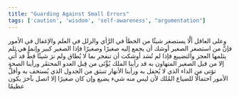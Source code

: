 ```yaml
---
title: "Guarding Against Small Errors"
tags: ['caution', 'wisdom', 'self-awareness', "argumentation"]
---
```


 وعلى العاقل ألَّا يستصغر شيئًا من الخطأ في الرَّأي والزلل في العلم والإغفال في الأمور فإنَّ من استصغر الصغير أوشك أن يجمع إليه صغيرًا وصغيرًا فإذا الصغير كبير وإنما هي ثلم يثلمها العجز والتضييع فإذا لم تُسَد أوشكت أن تنفجر بما لا يُطاق ولم نرَ شيئًا قطُّ قد أُتي إلا من قبل الصغير المتهاون به
قد رأينا الملك يُؤْتَى من قِبل العدو المحتقَر ورأينا الصحة تؤتى من الداء الذي لا يُحفل به ورأينا الأنهار تنبثق من الجدول الذي يُستخف به وأقلُّ الأمور احتمالًا للضياع المُلك لأن ليس منه شيء يضيع وإن كان صغيرًا إلا اتصل بآخرَ يكون عظيمًا
